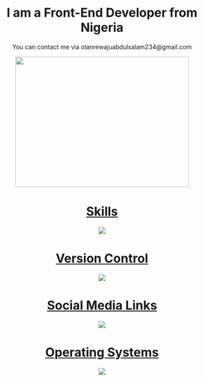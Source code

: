  <h1 align="center"> I am a Front-End Developer from Nigeria</h1>

<!-- <div id="badges">
  <a href="https://www.linkedin.com/in/olanrewaju-abdulsalam-650b03242/">
    <img src="https://img.shields.io/badge/LinkedIn-blue?style=for-the-badge&logo=linkedin&logoColor=white" alt="LinkedIn Badge"/>
  </a>
  <a href="https://stackoverflow.com/users/15984592/olanrewaju-abdulsalam">
    <img src="https://stackoverflow.design/assets/img/logos/so/logo-stackoverflow.png" width= "200px" height="100px" alt="Stack Overflow"/>
  </a>
  <a href="https://twitter.com/1652hp073">
    <img src="https://img.shields.io/badge/Twitter-blue?style=for-the-badge&logo=twitter&logoColor=white" alt="Twitter Badge"/>
  </a>
</div>  -->
<p align="center">You can contact me via <span>olanrewajuabdulsalam234@gmail.com<span></p>
<div align="center" background-color="tomato">
  <img src="https://media.giphy.com/media/dWesBcTLavkZuG35MI/giphy.gif" width="400" height="300"/>
</div>
<div align="center">
  <a href="https://skillicons.dev">
    <h1>Skills</h1>
    <img src="https://skillicons.dev/icons?i=js,html,css,bootstrap,react,nextjs&perline=3" />
  </a>
  <a href="https://skillicons.dev">
    <h1>Version Control</h1>
    <img src="https://skillicons.dev/icons?i=github,vercel,git&perline=3" />
  </a>
  <a href="https://skillicons.dev">
    <h1>Social Media Links</h1>
    <img src="https://skillicons.dev/icons?i=twitter,linkedin,instagram,stackoverflow&perline=4" />
  </a>
   <a href="https://skillicons.dev">
    <h1>Operating Systems</h1>
    <img src="https://skillicons.dev/icons?i=apple,linux,window&perline=3" />
  </a>
 </div>


